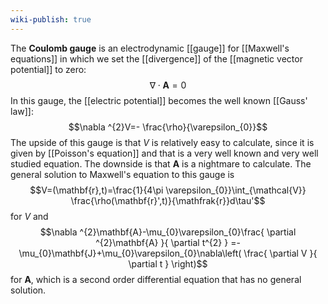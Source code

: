 ```yaml
---
wiki-publish: true
---
```

The **Coulomb gauge** is an electrodynamic [[gauge]] for [[Maxwell's equations]] in which we set the [[divergence]] of the [[magnetic vector potential]] to zero:
$$\nabla\cdot \mathbf{A}=0$$
In this gauge, the [[electric potential]] becomes the well known [[Gauss' law]]:
$$\nabla ^{2}V=- \frac{\rho}{\varepsilon_{0}}$$
The upside of this gauge is that $V$ is relatively easy to calculate, since it is given by [[Poisson's equation]] and that is a very well known and very well studied equation. The downside is that $\mathbf{A}$ is a nightmare to calculate. The general solution to Maxwell's equation to this gauge is
$$V=(\mathbf{r},t)=\frac{1}{4\pi \varepsilon_{0}}\int_{\mathcal{V}} \frac{\rho(\mathbf{r}',t)}{\mathfrak{r}}d\tau'$$
for $V$ and
$$\nabla ^{2}\mathbf{A}-\mu_{0}\varepsilon_{0}\frac{ \partial ^{2}\mathbf{A} }{ \partial t^{2} } =-\mu_{0}\mathbf{J}+\mu_{0}\varepsilon_{0}\nabla\left( \frac{ \partial V }{ \partial t }  \right)$$
for $\mathbf{A}$, which is a second order differential equation that has no general solution.
